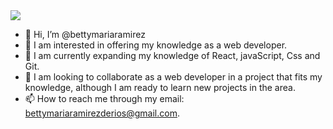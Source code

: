 <img style ="wiidth 1200px: height:328px;object-fit: cover," src = "https://cursosparaaprenderaprogramar.com/wp-content/uploads/2021/04/phpCode.png">


- 👋 Hi, I’m @bettymariaramirez
- 👀 I am interested in offering my knowledge as a web developer. 
- 🌱 I am currently expanding my knowledge of React, javaScript, Css and Git.
- 💞️ I am looking to collaborate as a web developer in a project that fits my knowledge, although I am ready to learn new projects in the area.
- 📫 How to reach me through my email:
bettymariaramirezderios@gmail.com.
<!---
bettymariaramirez/bettymariaramirez is a ✨ special ✨ repository because its `README.md` (this file) appears on your GitHub profile.
You can click the Preview link to take a look at your changes.
--->
